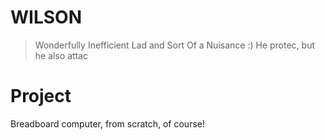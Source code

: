 # WILSON
> Wonderfully Inefficient Lad and Sort Of a Nuisance :)
> He protec, but he also attac

#  Project
Breadboard computer, from scratch, of course!
